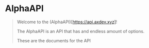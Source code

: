 # AlphaAPI

> Welcome to the (AlphaAPI)[https://api.axdev.xyz]!
> 
> The AlphaAPI is an API that has and endless amount of options.
> 
> These are the documents for the API

